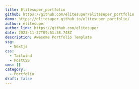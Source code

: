 ```yaml
---
title: Elitesuper_portfolio
github: https://github.com/elitesuper/elitesuper_portfolio
demo: https://elitesuper.github.io/elitesuper_portfolio/
author: elitesuper
author_link: https://github.com/elitesuper
date: 2023-11-27T09:51:38.748Z
description: Awesome Portfolio Template
ssg:
  - Nextjs
css:
  - Tailwind
  - PostCSS
cms: []
category:
  - Portfolio
draft: false
---
```

